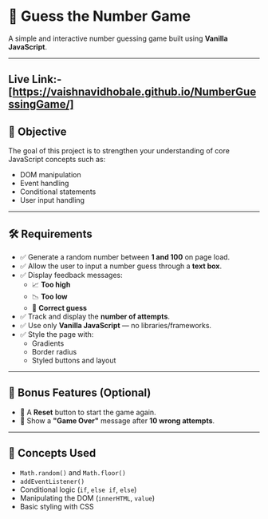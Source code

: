 # 🎯 Guess the Number Game

A simple and interactive number guessing game built using **Vanilla JavaScript**.

---
## Live Link:- [https://vaishnavidhobale.github.io/NumberGuessingGame/]
## 📌 Objective

The goal of this project is to strengthen your understanding of core JavaScript concepts such as:

- DOM manipulation  
- Event handling  
- Conditional statements  
- User input handling  

---

## 🛠 Requirements

- ✅ Generate a random number between **1 and 100** on page load.
- ✅ Allow the user to input a number guess through a **text box**.
- ✅ Display feedback messages:
  - 📈 **Too high**
  - 📉 **Too low**
  - 🎉 **Correct guess**
- ✅ Track and display the **number of attempts**.
- ✅ Use only **Vanilla JavaScript** — no libraries/frameworks.
- ✅ Style the page with:
  - Gradients
  - Border radius
  - Styled buttons and layout

---

## 🎨 Bonus Features (Optional)

- 🔄 A **Reset** button to start the game again.
- 🚫 Show a **"Game Over"** message after **10 wrong attempts**.

---

## 🧠 Concepts Used

- `Math.random()` and `Math.floor()`
- `addEventListener()`
- Conditional logic (`if`, `else if`, `else`)
- Manipulating the DOM (`innerHTML`, `value`)
- Basic styling with CSS
